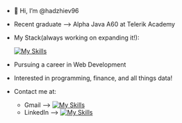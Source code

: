 - 👋 Hi, I’m @hadzhiev96
- Recent graduate --> Alpha Java A60 at Telerik Academy
- My Stack(always working on expanding it!):
  
  [![My Skills](https://skillicons.dev/icons?i=java,spring,mysql,hibernate)](https://skillicons.dev)
- Pursuing a career in  Web Development 
- Interested in programming, finance, and all things data!
- Contact me at:
  - Gmail --> [![My Skills](https://skillicons.dev/icons?i=gmail)](mailto:hadzhiev96@gmail.com)
  - LinkedIn --> [![My Skills](https://skillicons.dev/icons?i=linkedin)](https://www.linkedin.com/in/finance-analysis-sql/)
